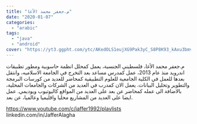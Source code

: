 ```yaml
---
title: "م.جعفر محمد الأغا"
date: "2020-01-07"
categories:
  - "arabic"
tags:
  - "java"
  - "android"
cover: "https://yt3.ggpht.com/ytc/AKedOLS1eujXG9Pak3yC_S8P8K93_kAxu3bmvMPZt61oCg=s88-c-k-c0x00ffffff-no-rj"
---
```


م.جعفر محمد الأغا، فلسطيني الجنسية، يعمل كمحلل انظمة حاسوبية ومطور تطبيقات اندرويد منذ عام 2013، عمل كمدرس مساعد بعد التخرج في الجامعة الاسلاميه، وانتقل بعدها للعمل في الكلية الجامعية للعلوم التطبيقية كمحاضر للعديد من كورسات البرمجة والتطوير وتحليل البيانات.
يعمل الان كمدرب في العديد من الشركات والجامعات المحلية، بالاضافة الى عمله كمحاضر عن بعد على العديد من المواقع كاليوتيوب ويوديمي.
عمل ايضا على العديد من المشاريع محليا واقليميا وعالميا، عن بعد.

https://www.youtube.com/c/jaffer1992/playlists
linkedin.com/in/JafferAlagha
